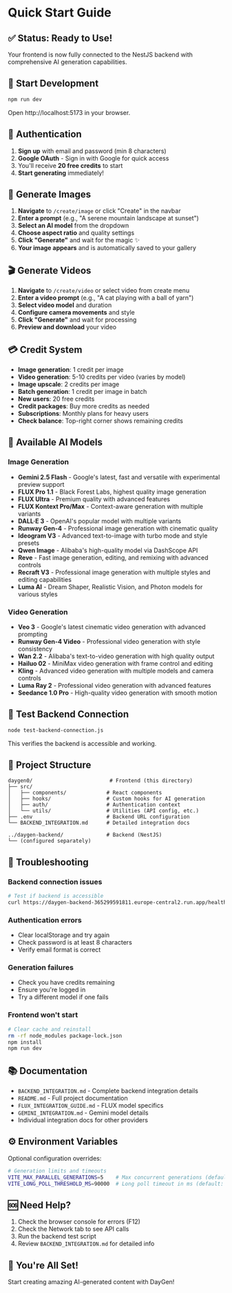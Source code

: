 # Quick Start Guide

## ✅ Status: Ready to Use!

Your frontend is now fully connected to the NestJS backend with comprehensive AI generation capabilities.

## 🚀 Start Development

```bash
npm run dev
```

Open http://localhost:5173 in your browser.

## 🔐 Authentication

1. **Sign up** with email and password (min 8 characters)
2. **Google OAuth** - Sign in with Google for quick access
3. You'll receive **20 free credits** to start
4. **Start generating** immediately!

## 🎨 Generate Images

1. **Navigate** to `/create/image` or click "Create" in the navbar
2. **Enter a prompt** (e.g., "A serene mountain landscape at sunset")
3. **Select an AI model** from the dropdown
4. **Choose aspect ratio** and quality settings
5. **Click "Generate"** and wait for the magic ✨
6. **Your image appears** and is automatically saved to your gallery

## 🎬 Generate Videos

1. **Navigate** to `/create/video` or select video from create menu
2. **Enter a video prompt** (e.g., "A cat playing with a ball of yarn")
3. **Select video model** and duration
4. **Configure camera movements** and style
5. **Click "Generate"** and wait for processing
6. **Preview and download** your video

## 💳 Credit System

- **Image generation**: 1 credit per image
- **Video generation**: 5-10 credits per video (varies by model)
- **Image upscale**: 2 credits per image
- **Batch generation**: 1 credit per image in batch
- **New users**: 20 free credits
- **Credit packages**: Buy more credits as needed
- **Subscriptions**: Monthly plans for heavy users
- **Check balance**: Top-right corner shows remaining credits

## 🔧 Available AI Models

### Image Generation
- **Gemini 2.5 Flash** - Google's latest, fast and versatile with experimental preview support
- **FLUX Pro 1.1** - Black Forest Labs, highest quality image generation
- **FLUX Ultra** - Premium quality with advanced features
- **FLUX Kontext Pro/Max** - Context-aware generation with multiple variants
- **DALL·E 3** - OpenAI's popular model with multiple variants
- **Runway Gen-4** - Professional image generation with cinematic quality
- **Ideogram V3** - Advanced text-to-image with turbo mode and style presets
- **Qwen Image** - Alibaba's high-quality model via DashScope API
- **Reve** - Fast image generation, editing, and remixing with advanced controls
- **Recraft V3** - Professional image generation with multiple styles and editing capabilities
- **Luma AI** - Dream Shaper, Realistic Vision, and Photon models for various styles

### Video Generation
- **Veo 3** - Google's latest cinematic video generation with advanced prompting
- **Runway Gen-4 Video** - Professional video generation with style consistency
- **Wan 2.2** - Alibaba's text-to-video generation with high quality output
- **Hailuo 02** - MiniMax video generation with frame control and editing
- **Kling** - Advanced video generation with multiple models and camera controls
- **Luma Ray 2** - Professional video generation with advanced features
- **Seedance 1.0 Pro** - High-quality video generation with smooth motion

## 🧪 Test Backend Connection

```bash
node test-backend-connection.js
```

This verifies the backend is accessible and working.

## 📁 Project Structure

```
daygen0/                         # Frontend (this directory)
├── src/
│   ├── components/             # React components
│   ├── hooks/                  # Custom hooks for AI generation
│   ├── auth/                   # Authentication context
│   └── utils/                  # Utilities (API config, etc.)
├── .env                        # Backend URL configuration
└── BACKEND_INTEGRATION.md      # Detailed integration docs

../daygen-backend/              # Backend (NestJS)
└── (configured separately)
```

## 🐛 Troubleshooting

### Backend connection issues
```bash
# Test if backend is accessible
curl https://daygen-backend-365299591811.europe-central2.run.app/health
```

### Authentication errors
- Clear localStorage and try again
- Check password is at least 8 characters
- Verify email format is correct

### Generation failures
- Check you have credits remaining
- Ensure you're logged in
- Try a different model if one fails

### Frontend won't start
```bash
# Clear cache and reinstall
rm -rf node_modules package-lock.json
npm install
npm run dev
```

## 📚 Documentation

- `BACKEND_INTEGRATION.md` - Complete backend integration details
- `README.md` - Full project documentation
- `FLUX_INTEGRATION_GUIDE.md` - FLUX model specifics
- `GEMINI_INTEGRATION.md` - Gemini model details
- Individual integration docs for other providers

## ⚙️ Environment Variables

Optional configuration overrides:

```bash
# Generation limits and timeouts
VITE_MAX_PARALLEL_GENERATIONS=5    # Max concurrent generations (default: 5)
VITE_LONG_POLL_THRESHOLD_MS=90000  # Long poll timeout in ms (default: 90000)
```

## 🆘 Need Help?

1. Check the browser console for errors (F12)
2. Check the Network tab to see API calls
3. Run the backend test script
4. Review `BACKEND_INTEGRATION.md` for detailed info

## 🎉 You're All Set!

Start creating amazing AI-generated content with DayGen!
